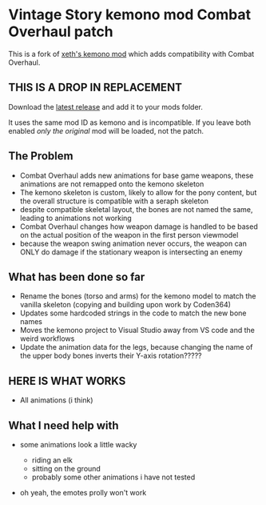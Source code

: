 # Vintage Story kemono mod Combat Overhaul patch
This is a fork of [xeth's kemono mod](https://gitlab.com/xeth/kemono) which adds compatibility with Combat Overhaul.

## **THIS IS A DROP IN REPLACEMENT**
Download the [latest release](https://github.com/gestaltproot/VintageStory-kemono-CombatOverhaulFix/releases/latest) and add it to your mods folder.

It uses the same mod ID as kemono and is incompatible. If you leave both enabled _only the original_ mod will be loaded, not the patch.

## The Problem
- Combat Overhaul adds new animations for base game weapons, these animations are not remapped onto the kemono skeleton
- The kemono skeleton is custom, likely to allow for the pony content, but the overall structure is compatible with a seraph skeleton
- despite compatible skeletal layout, the bones are not named the same, leading to animations not working
- Combat Overhaul changes how weapon damage is handled to be based on the actual position of the weapon in the first person viewmodel
- because the weapon swing animation never occurs, the weapon can ONLY do damage if the stationary weapon is intersecting an enemy

## What has been done so far
- Rename the bones (torso and arms) for the kemono model to match the vanilla skeleton (copying and building upon work by Coden364)
- Updates some hardcoded strings in the code to match the new bone names
- Moves the kemono project to Visual Studio away from VS code and the weird workflows
- Update the animation data for the legs, because changing the name of the upper body bones inverts their Y-axis rotation?????

## HERE IS WHAT WORKS
- All animations (i think)

## What I need help with
- some animations look a little wacky
	- riding an elk
	- sitting on the ground
	- probably some other animations i have not tested

- oh yeah, the emotes prolly won't work
